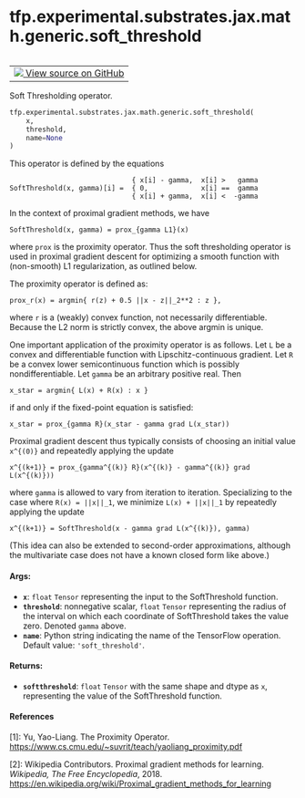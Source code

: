 <div itemscope itemtype="http://developers.google.com/ReferenceObject">
<meta itemprop="name" content="tfp.experimental.substrates.jax.math.generic.soft_threshold" />
<meta itemprop="path" content="Stable" />
</div>

# tfp.experimental.substrates.jax.math.generic.soft_threshold


<table class="tfo-notebook-buttons tfo-api" align="left">

<td>
  <a target="_blank" href="https://github.com/tensorflow/probability/blob/master/tensorflow_probability/python/experimental/substrates/jax/math/generic.py">
    <img src="https://www.tensorflow.org/images/GitHub-Mark-32px.png" />
    View source on GitHub
  </a>
</td></table>



Soft Thresholding operator.

``` python
tfp.experimental.substrates.jax.math.generic.soft_threshold(
    x,
    threshold,
    name=None
)
```



<!-- Placeholder for "Used in" -->

This operator is defined by the equations

```none
                              { x[i] - gamma,  x[i] >   gamma
SoftThreshold(x, gamma)[i] =  { 0,             x[i] ==  gamma
                              { x[i] + gamma,  x[i] <  -gamma
```

In the context of proximal gradient methods, we have

```none
SoftThreshold(x, gamma) = prox_{gamma L1}(x)
```

where `prox` is the proximity operator.  Thus the soft thresholding operator
is used in proximal gradient descent for optimizing a smooth function with
(non-smooth) L1 regularization, as outlined below.

The proximity operator is defined as:

```none
prox_r(x) = argmin{ r(z) + 0.5 ||x - z||_2**2 : z },
```

where `r` is a (weakly) convex function, not necessarily differentiable.
Because the L2 norm is strictly convex, the above argmin is unique.

One important application of the proximity operator is as follows.  Let `L` be
a convex and differentiable function with Lipschitz-continuous gradient.  Let
`R` be a convex lower semicontinuous function which is possibly
nondifferentiable.  Let `gamma` be an arbitrary positive real.  Then

```none
x_star = argmin{ L(x) + R(x) : x }
```

if and only if the fixed-point equation is satisfied:

```none
x_star = prox_{gamma R}(x_star - gamma grad L(x_star))
```

Proximal gradient descent thus typically consists of choosing an initial value
`x^{(0)}` and repeatedly applying the update

```none
x^{(k+1)} = prox_{gamma^{(k)} R}(x^{(k)} - gamma^{(k)} grad L(x^{(k)}))
```

where `gamma` is allowed to vary from iteration to iteration.  Specializing to
the case where `R(x) = ||x||_1`, we minimize `L(x) + ||x||_1` by repeatedly
applying the update

```
x^{(k+1)} = SoftThreshold(x - gamma grad L(x^{(k)}), gamma)
```

(This idea can also be extended to second-order approximations, although the
multivariate case does not have a known closed form like above.)

#### Args:


* <b>`x`</b>: `float` `Tensor` representing the input to the SoftThreshold function.
* <b>`threshold`</b>: nonnegative scalar, `float` `Tensor` representing the radius of
  the interval on which each coordinate of SoftThreshold takes the value
  zero.  Denoted `gamma` above.
* <b>`name`</b>: Python string indicating the name of the TensorFlow operation.
  Default value: `'soft_threshold'`.


#### Returns:


* <b>`softthreshold`</b>: `float` `Tensor` with the same shape and dtype as `x`,
  representing the value of the SoftThreshold function.

#### References

[1]: Yu, Yao-Liang. The Proximity Operator.
     https://www.cs.cmu.edu/~suvrit/teach/yaoliang_proximity.pdf

[2]: Wikipedia Contributors. Proximal gradient methods for learning.
     _Wikipedia, The Free Encyclopedia_, 2018.
     https://en.wikipedia.org/wiki/Proximal_gradient_methods_for_learning